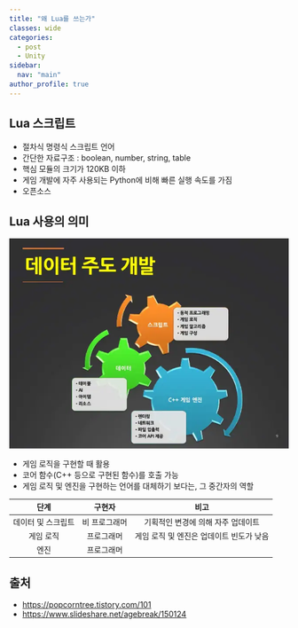```yaml
---
title: "왜 Lua를 쓰는가"
classes: wide
categories: 
  - post
  - Unity
sidebar:
  nav: "main"
author_profile: true
---
```

  
## Lua 스크립트
* 절차식 명령식 스크립트 언어
* 간단한 자료구조 : boolean, number, string, table
* 핵심 모듈의 크기가 120KB 이하
* 게임 개발에 자주 사용되는 Python에 비해 빠른 실행 속도를 가짐
* 오픈소스

## Lua 사용의 의미
![post_thumbnail](/assets/images/150124-9-638.jpg)
* 게임 로직을 구현할 때 활용
* 코어 함수(C++ 등으로 구현된 함수)를 호출 가능
* 게임 로직 및 엔진을 구현하는 언어를 대체하기 보다는, 그 중간자의 역할

|단계|구현자|비고|
|:---:|:---:|:---:|
|데이터 및 스크립트| 비 프로그래머|기획적인 변경에 의해 자주 업데이트|
|게임 로직|프로그래머|게임 로직 및 엔진은 업데이트 빈도가 낮음|
|엔진|프로그래머||

## 출처
* <https://popcorntree.tistory.com/101>
* <https://www.slideshare.net/agebreak/150124>
